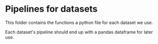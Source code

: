 # Pipelines for datasets
This folder contains the functions a python file for each dataset we use. 

Each dataset's pipeline should end up with a pandas dataframe for later use.